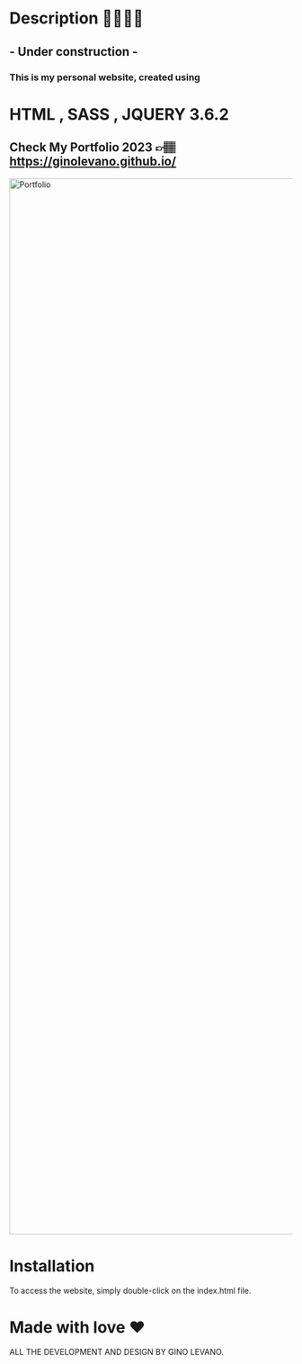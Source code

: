# Description 🌈🏄🏽‍♂️
## - Under construction -
### This is my personal website, created using

# HTML , SASS , JQUERY 3.6.2 


## Check My Portfolio 2023 👉🏽  https://ginolevano.github.io/
<img width="1878" alt="Portfolio" src="https://user-images.githubusercontent.com/95493476/208790864-90df9361-8c16-4b7f-8820-7369b1d38dbb.png">

# Installation

To access the website, simply double-click on the index.html file.



# Made with love ❤️
ALL THE DEVELOPMENT AND DESIGN BY GINO LEVANO.
